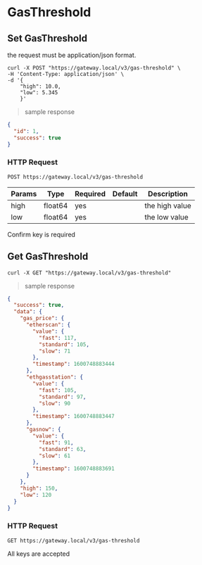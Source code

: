 # GasThreshold

## Set GasThreshold

the request must be application/json format.

``` shell
curl -X POST "https://gateway.local/v3/gas-threshold" \
-H 'Content-Type: application/json' \
-d '{
    "high": 10.0,
    "low": 5.345
    }'
```

> sample response

```json
{
  "id": 1,
  "success": true
}
```

### HTTP Request

`POST https://gateway.local/v3/gas-threshold`

Params | Type | Required | Default | Description
------ | ---- | -------- | ------- | -----------
high | float64 | yes |  | the high value
low | float64 | yes |  | the low value
<aside class="notice">Confirm key is required</aside>

## Get GasThreshold


```shell
curl -X GET "https://gateway.local/v3/gas-threshold"
```

> sample response

```json
{
  "success": true,
  "data": {
    "gas_price": {
      "etherscan": {
        "value": {
          "fast": 117,
          "standard": 105,
          "slow": 71
        },
        "timestamp": 1600748883444
      },
      "ethgasstation": {
        "value": {
          "fast": 105,
          "standard": 97,
          "slow": 90
        },
        "timestamp": 1600748883447
      },
      "gasnow": {
        "value": {
          "fast": 91,
          "standard": 63,
          "slow": 61
        },
        "timestamp": 1600748883691
      }
    },
    "high": 150,
    "low": 120
  }
}
```

### HTTP Request

`GET https://gateway.local/v3/gas-threshold`
<aside class="notice">All keys are accepted</aside>